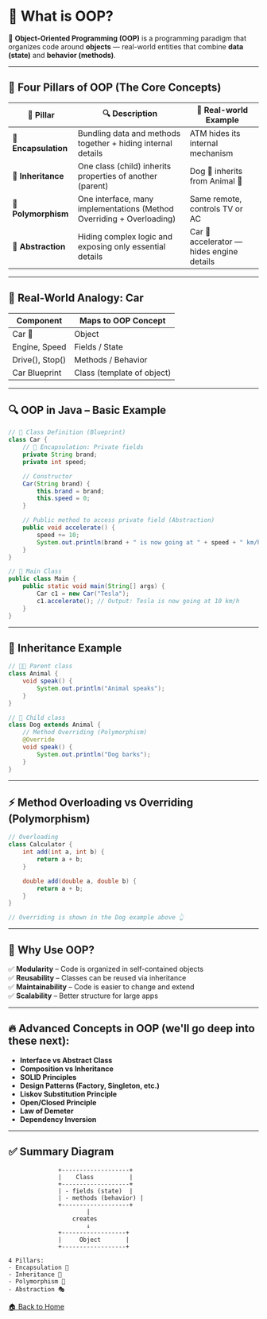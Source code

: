 # 🧩 What is OOP?

🧱 **Object-Oriented Programming (OOP)** is a programming paradigm that organizes code around **objects** — real-world entities that combine **data (state)** and **behavior (methods)**.

---

## 🎯 Four Pillars of OOP (The Core Concepts)

| 🧱 Pillar            | 🔍 Description                                                        | 🎯 Real-world Example                     |
| -------------------- | --------------------------------------------------------------------- | ----------------------------------------- |
| 🔐 **Encapsulation** | Bundling data and methods together + hiding internal details          | ATM hides its internal mechanism          |
| 🧬 **Inheritance**   | One class (child) inherits properties of another (parent)             | Dog 🐶 inherits from Animal 🐾            |
| 🧠 **Polymorphism**  | One interface, many implementations (Method Overriding + Overloading) | Same remote, controls TV or AC            |
| 🧱 **Abstraction**   | Hiding complex logic and exposing only essential details              | Car 🚗 accelerator — hides engine details |

---

## 🧠 Real-World Analogy: **Car**

| Component       | Maps to OOP Concept        |
| --------------- | -------------------------- |
| Car 🚗          | Object                     |
| Engine, Speed   | Fields / State             |
| Drive(), Stop() | Methods / Behavior         |
| Car Blueprint   | Class (template of object) |

---

## 🔍 OOP in Java – Basic Example

```java
// 🔧 Class Definition (Blueprint)
class Car {
    // 🔐 Encapsulation: Private fields
    private String brand;
    private int speed;

    // Constructor
    Car(String brand) {
        this.brand = brand;
        this.speed = 0;
    }

    // Public method to access private field (Abstraction)
    public void accelerate() {
        speed += 10;
        System.out.println(brand + " is now going at " + speed + " km/h");
    }
}

// 🚀 Main Class
public class Main {
    public static void main(String[] args) {
        Car c1 = new Car("Tesla");
        c1.accelerate(); // Output: Tesla is now going at 10 km/h
    }
}
```

---

## 🔄 Inheritance Example

```java
// 👨‍👧 Parent class
class Animal {
    void speak() {
        System.out.println("Animal speaks");
    }
}

// 🐶 Child class
class Dog extends Animal {
    // Method Overriding (Polymorphism)
    @Override
    void speak() {
        System.out.println("Dog barks");
    }
}
```

---

## ⚡ Method Overloading vs Overriding (Polymorphism)

```java
// Overloading
class Calculator {
    int add(int a, int b) {
        return a + b;
    }

    double add(double a, double b) {
        return a + b;
    }
}

// Overriding is shown in the Dog example above 👆
```

---

## 🧠 Why Use OOP?

✅ **Modularity** – Code is organized in self-contained objects  
✅ **Reusability** – Classes can be reused via inheritance  
✅ **Maintainability** – Code is easier to change and extend  
✅ **Scalability** – Better structure for large apps  

---

## 🔥 Advanced Concepts in OOP (we'll go deep into these next):

* **Interface vs Abstract Class**
* **Composition vs Inheritance**
* **SOLID Principles**
* **Design Patterns (Factory, Singleton, etc.)**
* **Liskov Substitution Principle**
* **Open/Closed Principle**
* **Law of Demeter**
* **Dependency Inversion**

---

## ✅ Summary Diagram

```
              +-------------------+
              |    Class          |
              +-------------------+
              | - fields (state)  |
              | - methods (behavior) |
              +-------------------+
                      |
                  creates
                      ↓
              +------------------+
              |     Object       |
              +------------------+

4 Pillars:
- Encapsulation 🔐
- Inheritance 🧬
- Polymorphism 🧠
- Abstraction 🎭
```
[🏠 Back to Home](../../README.md)